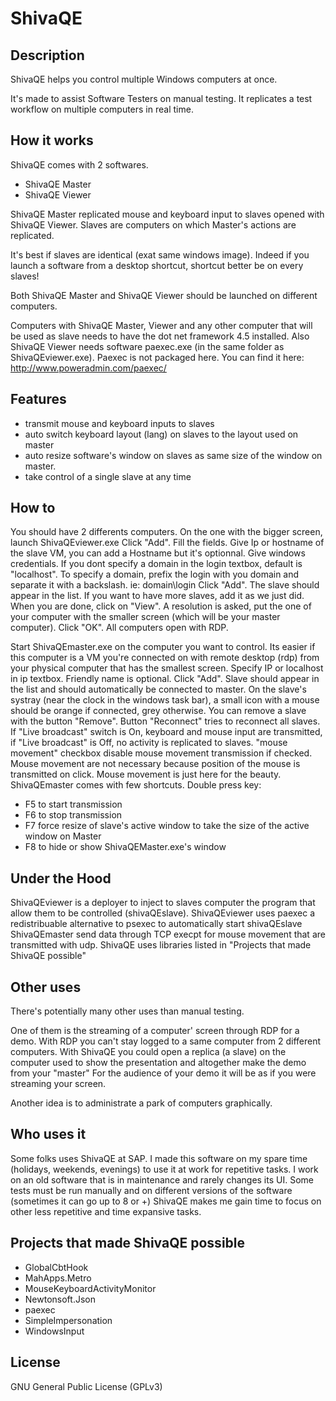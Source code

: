 ShivaQE
======


Description
-----------

ShivaQE helps you control multiple Windows computers at once.

It's made to assist Software Testers on manual testing.
It replicates a test workflow on multiple computers in real time.



How it works
-----------

ShivaQE comes with 2 softwares.
- ShivaQE Master
- ShivaQE Viewer

ShivaQE Master replicated mouse and keyboard input to slaves opened with ShivaQE Viewer.
Slaves are computers on which Master's actions are replicated.

It's best if slaves are identical (exat same windows image).
Indeed if you launch a software from a desktop shortcut, shortcut better be on every slaves!

Both ShivaQE Master and ShivaQE Viewer should be launched on different computers.

Computers with ShivaQE Master, Viewer and any other computer that will be used as slave needs to have the dot net framework 4.5 installed.
Also ShivaQE Viewer needs software paexec.exe (in the same folder as ShivaQEviewer.exe).
Paexec is not packaged here. You can find it here: http://www.poweradmin.com/paexec/



Features
-----------
- transmit mouse and keyboard inputs to slaves
- auto switch keyboard layout (lang) on slaves to the layout used on master
- auto resize software's window on slaves as same size of the window on master.
- take control of a single slave at any time



How to
--------

You should have 2 differents computers. On the one with the bigger screen, launch ShivaQEviewer.exe
Click "Add". Fill the fields.
Give Ip or hostname of the slave VM, you can add a Hostname but it's optionnal.
Give windows credentials. If you dont specify a domain in the login textbox, default is "localhost".
To specify a domain, prefix the login with you domain and separate it with a backslash. ie: domain\login
Click "Add". The slave should appear in the list. If you want to have more slaves, add it as we just did.
When you are done, click on "View". A resolution is asked, put the one of your computer with the smaller screen (which will be your master computer).
Click "OK". All computers open with RDP.


Start ShivaQEmaster.exe on the computer you want to control.
Its easier if this computer is a VM you're connected on with remote desktop (rdp) from your physical computer that has the smallest screen.
Specify IP or localhost in ip textbox. Friendly name is optional. Click "Add".
Slave should appear in the list and should automatically be connected to master.
On the slave's systray (near the clock in the windows task bar), a small icon with a mouse should be orange if connected, grey otherwise.
You can remove a slave with the button "Remove". Button "Reconnect" tries to reconnect all slaves.
If "Live broadcast" switch is On, keyboard and mouse input are transmitted, if "Live broadcast" is Off, no activity is replicated to slaves.
"mouse movement" checkbox disable mouse movement transmission if checked.
Mouse movement are not necessary because position of the mouse is transmitted on click. Mouse movement is just here for the beauty.
ShivaQEmaster comes with few shortcuts.
Double press key:
- F5 to start transmission
- F6 to stop transmission
- F7 force resize of slave's active window to take the size of the active window on Master
- F8 to hide or show ShivaQEMaster.exe's window



Under the Hood
--------

ShivaQEviewer is a deployer to inject to slaves computer the program that allow them to be controlled (shivaQEslave).
ShivaQEviewer uses paexec a redistribuable alternative to psexec to automatically start shivaQEslave
ShivaQEmaster send data through TCP execpt for mouse movement that are transmitted with udp.
ShivaQE uses libraries listed in "Projects that made ShivaQE possible"



Other uses
-----------

There's potentially many other uses than manual testing.

One of them is the streaming of a computer' screen through RDP for a demo.
With RDP you can't stay logged to a same computer from 2 different computers.
With ShivaQE you could open a replica (a slave) on the computer used to show the presentation and altogether make the demo from your "master"
For the audience of your demo it will be as if you were streaming your screen.

Another idea is to administrate a park of computers graphically.


Who uses it
-----------

Some folks uses ShivaQE at SAP.
I made this software on my spare time (holidays, weekends, evenings) to use it at work for repetitive tasks.
I work on an old software that is in maintenance and rarely changes its UI.
Some tests must be run manually and on different versions of the software (sometimes it can go up to 8 or +)
ShivaQE makes me gain time to focus on other less repetitive and time expansive tasks.



Projects that made ShivaQE possible
------------------------------------

- GlobalCbtHook
- MahApps.Metro
- MouseKeyboardActivityMonitor
- Newtonsoft.Json
- paexec
- SimpleImpersonation
- WindowsInput



License
---------

GNU General Public License (GPLv3)
